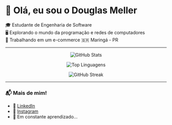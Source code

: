 # 👋 Olá, eu sou o Douglas Meller

🎓 Estudante de Engenharia de Software  
🖥️ Explorando o mundo da programação e redes de computadores  
🏬 Trabalhando em um e-commerce 
🇧🇷 Maringá - PR

---

<div align="center">

![GitHub Stats](https://github-readme-stats.vercel.app/api?username=douglasmeller&show_icons=true&theme=tokyonight&title_color=facc15&icon_color=facc15&text_color=ffffff&bg_color=0d1117&include_all_commits=true&count_private=true&custom_title=Douglas%20Meller's%20GitHub%20Stats)

![Top Linguagens](https://github-readme-stats.vercel.app/api/top-langs/?username=douglasmeller&layout=compact&theme=tokyonight&title_color=facc15&text_color=ffffff&bg_color=0d1117)

![GitHub Streak](https://streak-stats.demolab.com/?user=douglasmeller&theme=tokyonight&ring=facc15&fire=facc15&currStreakLabel=facc15)

</div>


---

### 📬 Mais de mim!

- 💼 [LinkedIn](https://www.linkedin.com/in/douglas-meller-guirado/)
- 📸 [Instagram](https://www.instagram.com/douglasmellerg/)
- 🧠 Em constante aprendizado...
